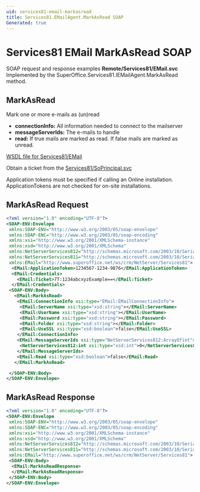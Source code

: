 ```yaml
---
uid: services81-email-markasread
title: Services81.EMailAgent.MarkAsRead SOAP
Generated: true
---
```


# Services81 EMail MarkAsRead SOAP

SOAP request and response examples **Remote/Services81/EMail.svc**
Implemented by the <see cref="M:SuperOffice.Services81.IEMailAgent.MarkAsRead">SuperOffice.Services81.IEMailAgent.MarkAsRead</see> method.

## MarkAsRead

Mark one or more e-mails as (un)read

* **connectionInfo:** All information needed to connect to the mailserver
* **messageServerIds:** The e-mails to handle
* **read:** If true mails are marked as read.
If false mails are marked as unread.



[WSDL file for Services81/EMail](../Services81-EMail.md)

Obtain a ticket from the [Services81/SoPrincipal.svc](../SoPrincipal/index.md)

Application tokens must be specified if calling an Online installation. ApplicationTokens are not checked for on-site installations.

## MarkAsRead Request

```xml
<?xml version="1.0" encoding="UTF-8"?>
<SOAP-ENV:Envelope
 xmlns:SOAP-ENV="http://www.w3.org/2003/05/soap-envelope"
 xmlns:SOAP-ENC="http://www.w3.org/2003/05/soap-encoding"
 xmlns:xsi="http://www.w3.org/2001/XMLSchema-instance"
 xmlns:xsd="http://www.w3.org/2001/XMLSchema"
 xmlns:NetServerServices812="http://schemas.microsoft.com/2003/10/Serialization/Arrays"
 xmlns:NetServerServices811="http://schemas.microsoft.com/2003/10/Serialization/"
 xmlns:EMail="http://www.superoffice.net/ws/crm/NetServer/Services81">
  <EMail:ApplicationToken>1234567-1234-9876</EMail:ApplicationToken>
  <EMail:Credentials>
    <EMail:Ticket>7T:1234abcxyzExample==</EMail:Ticket>
  </EMail:Credentials>
 <SOAP-ENV:Body>
   <EMail:MarkAsRead>
    <EMail:ConnectionInfo xsi:type="EMail:EMailConnectionInfo">
     <EMail:ServerName xsi:type="xsd:string"></EMail:ServerName>
     <EMail:UserName xsi:type="xsd:string"></EMail:UserName>
     <EMail:Password xsi:type="xsd:string"></EMail:Password>
     <EMail:Folder xsi:type="xsd:string"></EMail:Folder>
     <EMail:UseSSL xsi:type="xsd:boolean">false</EMail:UseSSL>
    </EMail:ConnectionInfo>
    <EMail:MessageServerIds xsi:type="NetServerServices812:ArrayOfint">
     <NetServerServices812:int xsi:type="xsd:int">0</NetServerServices812:int>
    </EMail:MessageServerIds>
    <EMail:Read xsi:type="xsd:boolean">false</EMail:Read>
   </EMail:MarkAsRead>

 </SOAP-ENV:Body>
</SOAP-ENV:Envelope>

```


## MarkAsRead Response

```xml
<?xml version="1.0" encoding="UTF-8"?>
<SOAP-ENV:Envelope
 xmlns:SOAP-ENV="http://www.w3.org/2003/05/soap-envelope"
 xmlns:SOAP-ENC="http://www.w3.org/2003/05/soap-encoding"
 xmlns:xsi="http://www.w3.org/2001/XMLSchema-instance"
 xmlns:xsd="http://www.w3.org/2001/XMLSchema"
 xmlns:NetServerServices812="http://schemas.microsoft.com/2003/10/Serialization/Arrays"
 xmlns:NetServerServices811="http://schemas.microsoft.com/2003/10/Serialization/"
 xmlns:EMail="http://www.superoffice.net/ws/crm/NetServer/Services81">
 <SOAP-ENV:Body>
  <EMail:MarkAsReadResponse>
  </EMail:MarkAsReadResponse>
 </SOAP-ENV:Body>
</SOAP-ENV:Envelope>

```

